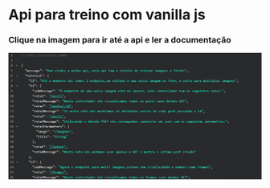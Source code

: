 # Api para treino com vanilla js

### Clique na imagem para ir até a api e ler a documentação

<a href="https://fetch-images-api.fly.dev" target="_blank" rel="noopener noreferrer">
  <img src="/api.png">
</a>